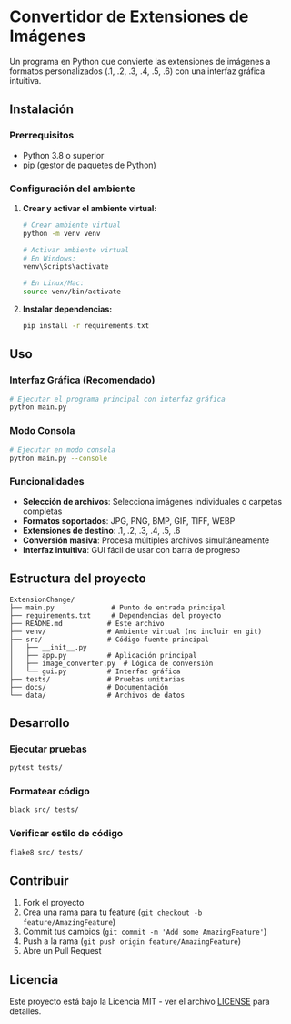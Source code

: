 # Convertidor de Extensiones de Imágenes

Un programa en Python que convierte las extensiones de imágenes a formatos personalizados (.1, .2, .3, .4, .5, .6) con una interfaz gráfica intuitiva.

## Instalación

### Prerrequisitos
- Python 3.8 o superior
- pip (gestor de paquetes de Python)

### Configuración del ambiente

1. **Crear y activar el ambiente virtual:**
   ```bash
   # Crear ambiente virtual
   python -m venv venv
   
   # Activar ambiente virtual
   # En Windows:
   venv\Scripts\activate
   
   # En Linux/Mac:
   source venv/bin/activate
   ```

2. **Instalar dependencias:**
   ```bash
   pip install -r requirements.txt
   ```

## Uso

### Interfaz Gráfica (Recomendado)
```bash
# Ejecutar el programa principal con interfaz gráfica
python main.py
```

### Modo Consola
```bash
# Ejecutar en modo consola
python main.py --console
```

### Funcionalidades
- **Selección de archivos**: Selecciona imágenes individuales o carpetas completas
- **Formatos soportados**: JPG, PNG, BMP, GIF, TIFF, WEBP
- **Extensiones de destino**: .1, .2, .3, .4, .5, .6
- **Conversión masiva**: Procesa múltiples archivos simultáneamente
- **Interfaz intuitiva**: GUI fácil de usar con barra de progreso

## Estructura del proyecto

```
ExtensionChange/
├── main.py              # Punto de entrada principal
├── requirements.txt     # Dependencias del proyecto
├── README.md           # Este archivo
├── venv/               # Ambiente virtual (no incluir en git)
├── src/                # Código fuente principal
│   ├── __init__.py
│   ├── app.py          # Aplicación principal
│   ├── image_converter.py  # Lógica de conversión
│   └── gui.py          # Interfaz gráfica
├── tests/              # Pruebas unitarias
├── docs/               # Documentación
└── data/               # Archivos de datos
```

## Desarrollo

### Ejecutar pruebas
```bash
pytest tests/
```

### Formatear código
```bash
black src/ tests/
```

### Verificar estilo de código
```bash
flake8 src/ tests/
```

## Contribuir

1. Fork el proyecto
2. Crea una rama para tu feature (`git checkout -b feature/AmazingFeature`)
3. Commit tus cambios (`git commit -m 'Add some AmazingFeature'`)
4. Push a la rama (`git push origin feature/AmazingFeature`)
5. Abre un Pull Request

## Licencia

Este proyecto está bajo la Licencia MIT - ver el archivo [LICENSE](LICENSE) para detalles.
